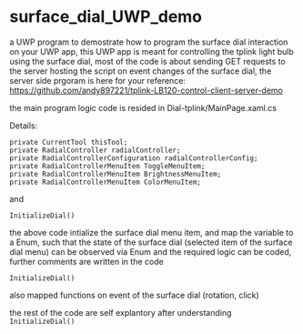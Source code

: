 # surface_dial_UWP_demo

a UWP program to demostrate how to program the surface dial interaction on your UWP app, this UWP app is meant for controlling the tplink light bulb using the surface dial, most of the code is about sending GET requests to the server hosting the script on event changes of the surface dial, the server side prgoram is here for your reference: https://github.com/andy897221/tplink-LB120-control-client-server-demo 

the main program logic code is resided in Dial-tplink/MainPage.xaml.cs

Details:

```
private CurrentTool thisTool;
private RadialController radialController;
private RadialControllerConfiguration radialControllerConfig;
private RadialControllerMenuItem ToggleMenuItem;
private RadialControllerMenuItem BrightnessMenuItem;
private RadialControllerMenuItem ColorMenuItem;
```

and

```
InitializeDial()
```

the above code intialize the surface dial menu item, and map the variable to a Enum, such that the state of the surface dial (selected item of the surface dial menu) can be observed via Enum and the required logic can be coded, further comments are written in the code

```
InitializeDial()
```

also mapped functions on event of the surface dial (rotation, click)

the rest of the code are self explantory after understanding ```InitializeDial()```
